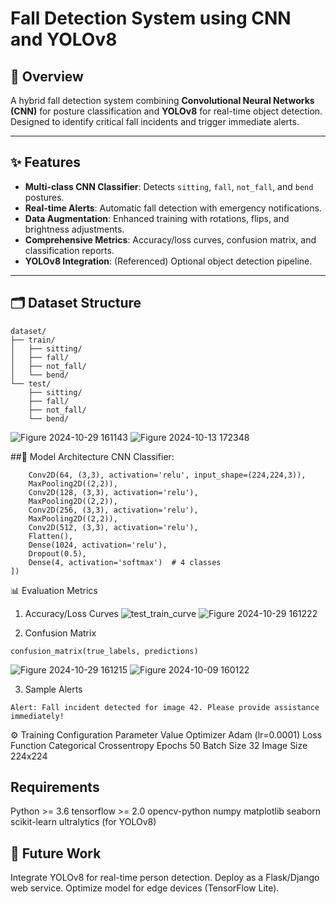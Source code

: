 # Fall Detection System using CNN and YOLOv8   

## 📌 Overview  
A hybrid fall detection system combining **Convolutional Neural Networks (CNN)** for posture classification and **YOLOv8** for real-time object detection. Designed to identify critical fall incidents and trigger immediate alerts.  

---

## ✨ Features  
- **Multi-class CNN Classifier**: Detects `sitting`, `fall`, `not_fall`, and `bend` postures.  
- **Real-time Alerts**: Automatic fall detection with emergency notifications.  
- **Data Augmentation**: Enhanced training with rotations, flips, and brightness adjustments.  
- **Comprehensive Metrics**: Accuracy/loss curves, confusion matrix, and classification reports.  
- **YOLOv8 Integration**: (Referenced) Optional object detection pipeline.  

---


## 🗂 Dataset Structure  
```plaintext
dataset/  
├── train/  
│   ├── sitting/  
│   ├── fall/  
│   ├── not_fall/  
│   └── bend/  
└── test/  
    ├── sitting/
    ├── fall/
    ├── not_fall/
    └── bend/
```
![Figure 2024-10-29 161143](https://github.com/user-attachments/assets/68c9d220-c5d4-4b23-bce8-815eceab6f64)
![Figure 2024-10-13 172348](https://github.com/user-attachments/assets/7d28b3b6-61b0-49d8-a45e-aa9efe50ace6)
  
##🧠 Model Architecture
CNN Classifier:
```Sequential([
    Conv2D(64, (3,3), activation='relu', input_shape=(224,224,3)),
    MaxPooling2D((2,2)),
    Conv2D(128, (3,3), activation='relu'),
    MaxPooling2D((2,2)),
    Conv2D(256, (3,3), activation='relu'),
    MaxPooling2D((2,2)),
    Conv2D(512, (3,3), activation='relu'),
    Flatten(),
    Dense(1024, activation='relu'),
    Dropout(0.5),
    Dense(4, activation='softmax')  # 4 classes
])
```
📊 Evaluation Metrics
1. Accuracy/Loss Curves
![test_train_curve](https://github.com/user-attachments/assets/ed349c08-cd1d-45b8-af51-aa90504ce66f)
![Figure 2024-10-29 161222](https://github.com/user-attachments/assets/c630b506-543d-4dad-a8e3-851965520877)

2. Confusion Matrix
```
confusion_matrix(true_labels, predictions)
```
![Figure 2024-10-29 161215](https://github.com/user-attachments/assets/ad4ccde4-b3f2-4879-a1a9-fe356603109e)
![Figure 2024-10-09 160122](https://github.com/user-attachments/assets/602bda68-783e-42eb-b705-a2d2ce9305d8)


3. Sample Alerts
```
Alert: Fall incident detected for image 42. Please provide assistance immediately!
```
⚙️ Training Configuration
Parameter	Value
Optimizer	Adam (lr=0.0001)
Loss Function	Categorical Crossentropy
Epochs	50
Batch Size	32
Image Size	224x224

## Requirements
Python >= 3.6
tensorflow >= 2.0
opencv-python
numpy
matplotlib
seaborn
scikit-learn
ultralytics (for YOLOv8)

## 🌟 Future Work
Integrate YOLOv8 for real-time person detection.
Deploy as a Flask/Django web service.
Optimize model for edge devices (TensorFlow Lite).

